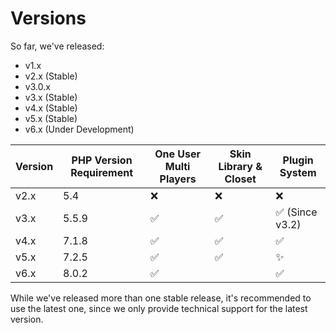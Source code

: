 # Versions

So far, we've released:

- v1.x
- v2.x (Stable)
- v3.0.x
- v3.x (Stable)
- v4.x (Stable)
- v5.x (Stable)
- v6.x (Under Development)

| Version | PHP Version Requirement | One User Multi Players | Skin Library & Closet | Plugin System  |
| ------- | ----------------------- | ---------------------- | --------------------- | -------------- |
| v2.x    | 5.4                     | ❌                      | ❌                     | ❌              |
| v3.x    | 5.5.9                   | ✅                      | ✅                     | ✅ (Since v3.2) |
| v4.x    | 7.1.8                   | ✅                      | ✅                     | ✅              |
| v5.x    | 7.2.5                   | ✅                      | ✅                     | ✨              |
| v6.x    | 8.0.2                   | ✅                      |                       | ✅              |

While we've released more than one stable release, it's recommended to use the latest one, since we only provide technical support for the latest version.

